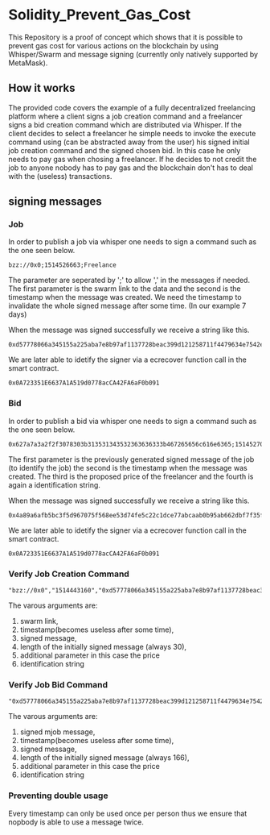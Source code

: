 # Solidity_Prevent_Gas_Cost

This Repository is a proof of concept which shows that it is possible to prevent gas cost for various actions on the blockchain by using Whisper/Swarm and message signing (currently only natively supported by MetaMask).

## How it works

The provided code covers the example of a fully decentralized freelancing platform where a client signs a job creation command and a freelancer signs a bid creation command which are distributed via Whisper. If the client decides to select a freelancer he simple needs to invoke the execute command using (can be abstracted away from the user) his signed initial job creation command and the signed chosen bid. In this case he only needs to pay gas when chosing a freelancer. If he decides to not credit the job to anyone nobody has to pay gas and the blockchain don't has to deal with the (useless) transactions.

## signing messages

### Job

In order to publish a job via whisper one needs to sign a command such as the one seen below.
```
bzz://0x0;1514526663;Freelance
```
The parameter are seperated by ';' to allow ',' in the messages if needed.
The first parameter is the swarm link to the data and the second is the timestamp when the message was created. We need the timestamp to invalidate the whole signed message after some time. (In our example 7 days)

When the message was signed successfully we receive a string like this.
```
0xd57778066a345155a225aba7e8b97af1137728beac399d121258711f4479634e7542e165209c858d83cd6755c718a9f948513cae9e13a53706491280c386847a1c
```

We are later able to idetify the signer via a ecrecover function call in the smart contract.
```
0x0A723351E6637A1A519d0778acCA42FA6aF0b091
```

### Bid

In order to publish a bid via whisper one needs to sign a command such as the one seen below.
```
0x627a7a3a2f2f3078303b313531343532363636333b467265656c616e6365;1514527023;100000000000000000;Bid
```
The first parameter is the previously generated signed message of the job (to identify the job) the second is the timestamp when the message was created. The third is the proposed price of the freelancer and the fourth is again a identification string.

When the message was signed successfully we receive a string like this.
```
0x4a89a6afb5bc3f5d967075f568ee53d74fe5c22c1dce77abcaab0b95ab662dbf7f35ff8042323eb45e612d44d0d5a28625a315254e89bb9f36cf83ca929e69dc1b
```

We are later able to idetify the signer via a ecrecover function call in the smart contract.
```
0x0A723351E6637A1A519d0778acCA42FA6aF0b091
```

### Verify Job Creation Command

```
"bzz://0x0","1514443160","0xd57778066a345155a225aba7e8b97af1137728beac399d121258711f4479634e7542e165209c858d83cd6755c718a9f948513cae9e13a53706491280c386847a1c","30","1000","Freelance"
```
The varous arguments are:
1) swarm link,
2) timestamp(becomes useless after some time),
3) signed message,
4) length of the initially signed message (always 30),
5) additional parameter in this case the price
6) identification string

### Verify Job Bid Command

```
"0xd57778066a345155a225aba7e8b97af1137728beac399d121258711f4479634e7542e165209c858d83cd6755c718a9f948513cae9e13a53706491280c386847a1c","1514447274","0x4a89a6afb5bc3f5d967075f568ee53d74fe5c22c1dce77abcaab0b95ab662dbf7f35ff8042323eb45e612d44d0d5a28625a315254e89bb9f36cf83ca929e69dc1b","166","100000000000000000","Bid"
```
The varous arguments are:
1) signed mjob message,
2) timestamp(becomes useless after some time),
3) signed message,
4) length of the initially signed message (always 166),
5) additional parameter in this case the price
6) identification string

### Preventing double usage

Every timestamp can only be used once per person thus we ensure that nopbody is able to use a message twice.
